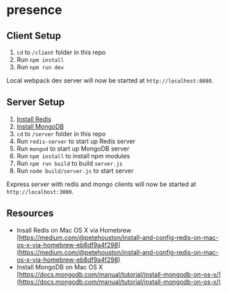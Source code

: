 # presence

## Client Setup

1. `cd` to `/client` folder in this repo
2. Run `npm install`
3. Run `npm run dev`

Local webpack dev server will now be started at `http://localhost:8080`.  

## Server Setup

1. [Install Redis](https://medium.com/@petehouston/install-and-config-redis-on-mac-os-x-via-homebrew-eb8df9a4f298)
2. [Install MongoDB](https://docs.mongodb.com/manual/tutorial/install-mongodb-on-os-x/)
3. `cd` to `/server` folder in this repo
4. Run `redis-server` to start up Redis server
5. Run `mongod` to start up MongoDB server
6. Run `npm install` to install npm modules 
7. Run `npm run build` to build `server.js`
8. Run `node build/server.js` to start server

Express server with redis and mongo clients will now be started at `http://localhost:3000`.

## Resources

- Insall Redis on Mac OS X via Homebrew [https://medium.com/@petehouston/install-and-config-redis-on-mac-os-x-via-homebrew-eb8df9a4f298](https://medium.com/@petehouston/install-and-config-redis-on-mac-os-x-via-homebrew-eb8df9a4f298)
- Install MongoDB on Mac OS X [https://docs.mongodb.com/manual/tutorial/install-mongodb-on-os-x/](https://docs.mongodb.com/manual/tutorial/install-mongodb-on-os-x/)

